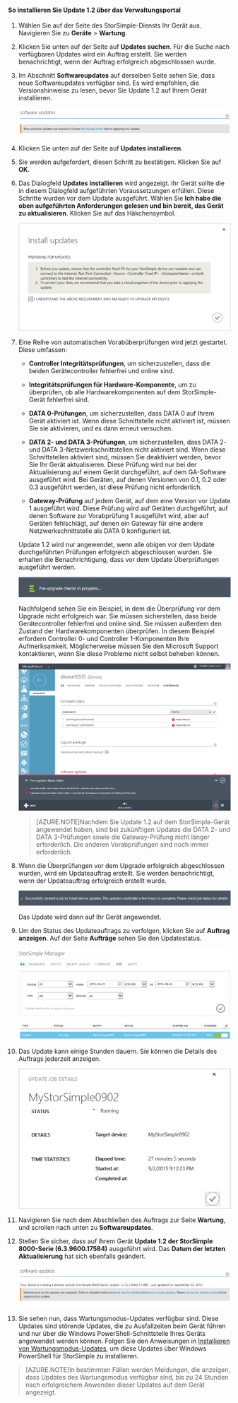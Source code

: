 <!--author=SharS last changed: 9/17/15-->

#### So installieren Sie Update 1.2 über das Verwaltungsportal

1. Wählen Sie auf der Seite des StorSimple-Diensts Ihr Gerät aus. Navigieren Sie zu **Geräte** > **Wartung**.

2. Klicken Sie unten auf der Seite auf **Updates suchen**. Für die Suche nach verfügbaren Updates wird ein Auftrag erstellt. Sie werden benachrichtigt, wenn der Auftrag erfolgreich abgeschlossen wurde.

3. Im Abschnitt **Softwareupdates** auf derselben Seite sehen Sie, dass neue Softwareupdates verfügbar sind. Es wird empfohlen, die Versionshinweise zu lesen, bevor Sie Update 1.2 auf Ihrem Gerät installieren.

    ![Softwareupdates installieren](./media/storsimple-install-update-via-portal/InstallUpdate12_11M.png)

4. Klicken Sie unten auf der Seite auf **Updates installieren**.

5. Sie werden aufgefordert, diesen Schritt zu bestätigen. Klicken Sie auf **OK**.

6. Das Dialogfeld **Updates installieren** wird angezeigt. Ihr Gerät sollte die in diesem Dialogfeld aufgeführten Voraussetzungen erfüllen. Diese Schritte wurden vor dem Update ausgeführt. Wählen Sie **Ich habe die oben aufgeführten Anforderungen gelesen und bin bereit, das Gerät zu aktualisieren**. Klicken Sie auf das Häkchensymbol.

    ![Bestätigungsmeldung](./media/storsimple-install-update-via-portal/InstallUpdate12_2M.png)

7. Eine Reihe von automatischen Vorabüberprüfungen wird jetzt gestartet. Diese umfassen:

	- **Controller Integritätsprüfungen**, um sicherzustellen, dass die beiden Gerätecontroller fehlerfrei und online sind.
	
	- **Integritätsprüfungen für Hardware-Komponente**, um zu überprüfen, ob alle Hardwarekomponenten auf dem StorSimple-Gerät fehlerfrei sind.
	
	- **DATA 0-Prüfungen**, um sicherzustellen, dass DATA 0 auf Ihrem Gerät aktiviert ist. Wenn diese Schnittstelle nicht aktiviert ist, müssen Sie sie aktivieren, und es dann erneut versuchen.
	
	- **DATA 2- und DATA 3-Prüfungen**, um sicherzustellen, dass DATA 2- und DATA 3-Netzwerkschnittstellen nicht aktiviert sind. Wenn diese Schnittstellen aktiviert sind, müssen Sie deaktiviert werden, bevor Sie Ihr Gerät aktualisieren. Diese Prüfung wird nur bei der Aktualisierung auf einem Gerät durchgeführt, auf dem GA-Software ausgeführt wird. Bei Geräten, auf denen Versionen von 0.1, 0.2 oder 0.3 ausgeführt werden, ist diese Prüfung nicht erforderlich.
	
	- **Gateway-Prüfung** auf jedem Gerät, auf dem eine Version vor Update 1 ausgeführt wird. Diese Prüfung wird auf Geräten durchgeführt, auf denen Software zur Vorabprüfung 1 ausgeführt wird, aber auf Geräten fehlschlägt, auf denen ein Gateway für eine andere Netzwerkschnittstelle als DATA 0 konfiguriert ist.
 
	Update 1.2 wird nur angewendet, wenn alle obigen vor dem Update durchgeführten Prüfungen erfolgreich abgeschlossen wurden. Sie erhalten die Benachrichtigung, dass vor dem Update Überprüfungen ausgeführt werden.
  
    ![Benachrichtigung zur Vorabprüfung](./media/storsimple-install-update-via-portal/InstallUpdate12_3M.png)

    Nachfolgend sehen Sie ein Beispiel, in dem die Überprüfung vor dem Upgrade nicht erfolgreich war. Sie müssen sicherstellen, dass beide Gerätecontroller fehlerfrei und online sind. Sie müssen außerdem den Zustand der Hardwarekomponenten überprüfen. In diesem Beispiel erfordern Controller 0- und Controller 1-Komponenten Ihre Aufmerksamkeit. Möglicherweise müssen Sie den Microsoft Support kontaktieren, wenn Sie diese Probleme nicht selbst beheben können.

   	 ![Fehler bei der Vorabprüfung](./media/storsimple-install-update-via-portal/HCS_PreUpgradeChecksFailed-include.png)

	> [AZURE.NOTE]Nachdem Sie Update 1.2 auf dem StorSimple-Gerät angewendet haben, sind bei zukünftigen Updates die DATA 2- und DATA 3-Prüfungen sowie die Gateway-Prüfung nicht länger erforderlich. Die anderen Vorabprüfungen sind noch immer erforderlich.


8. Wenn die Überprüfungen vor dem Upgrade erfolgreich abgeschlossen wurden, wird ein Updateauftrag erstellt. Sie werden benachrichtigt, wenn der Updateauftrag erfolgreich erstellt wurde.
 
    ![Erstellen eines Updateauftrags](./media/storsimple-install-update-via-portal/InstallUpdate12_44M.png)

    Das Update wird dann auf Ihr Gerät angewendet.
 
9. Um den Status des Updateauftrags zu verfolgen, klicken Sie auf **Auftrag anzeigen**. Auf der Seite **Aufträge** sehen Sie den Updatestatus.

    ![Status des Updateauftrags](./media/storsimple-install-update-via-portal/InstallUpdate12_5M.png)

10. Das Update kann einige Stunden dauern. Sie können die Details des Auftrags jederzeit anzeigen.

    ![Details zum Updateauftrag](./media/storsimple-install-update-via-portal/InstallUpdate12_6M.png)

11. Navigieren Sie nach dem Abschließen des Auftrags zur Seite **Wartung**, und scrollen nach unten zu **Softwareupdates**.

12. Stellen Sie sicher, dass auf Ihrem Gerät **Update 1.2 der StorSimple 8000-Serie (6.3.9600.17584)** ausgeführt wird. Das **Datum der letzten Aktualisierung** hat sich ebenfalls geändert.

    ![Seite "Wartung"](./media/storsimple-install-update-via-portal/InstallUpdate12_10M.png)

13. Sie sehen nun, dass Wartungsmodus-Updates verfügbar sind. Diese Updates sind störende Updates, die zu Ausfallzeiten beim Gerät führen und nur über die Windows PowerShell-Schnittstelle Ihres Geräts angewendet werden können. Folgen Sie den Anweisungen in [Installieren von Wartungsmodus-Updates](storsimple-update-device.md#install-maintenance-mode-updates-via-windows-powershell-for-storsimple), um diese Updates über Windows PowerShell für StorSimple zu installieren.

> [AZURE.NOTE]In bestimmten Fällen werden Meldungen, die anzeigen, dass Updates des Wartungsmodus verfügbar sind, bis zu 24 Stunden nach erfolgreichem Anwenden dieser Updates auf dem Gerät angezeigt.

<!---HONumber=Oct15_HO3-->